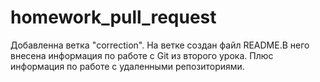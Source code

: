 # homework_pull_request
Добавленна ветка "correction". На ветке создан файл README.В него внесена информация по работе с Git из второго урока. Плюс информация по работе с удаленными репозиториями.
